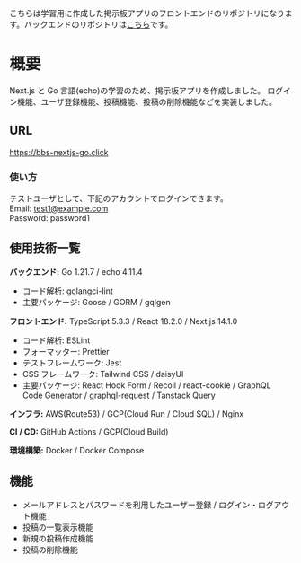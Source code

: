 こちらは学習用に作成した掲示板アプリのフロントエンドのリポジトリになります。バックエンドのリポジトリは[こちら](https://github.com/progsystem926/bbs-nextjs-go-back)です。

# 概要

Next.js と Go 言語(echo)の学習のため、掲示板アプリを作成しました。
ログイン機能、ユーザ登録機能、投稿機能、投稿の削除機能などを実装しました。

## URL

https://bbs-nextjs-go.click

### 使い方

テストユーザとして、下記のアカウントでログインできます。<br>
Email: test1@example.com<br>
Password: password1

## 使用技術一覧

**バックエンド:** Go 1.21.7 / echo 4.11.4

- コード解析: golangci-lint
- 主要パッケージ: Goose / GORM / gqlgen

**フロントエンド:** TypeScript 5.3.3 / React 18.2.0 / Next.js 14.1.0

- コード解析: ESLint
- フォーマッター: Prettier
- テストフレームワーク: Jest
- CSS フレームワーク: Tailwind CSS / daisyUI
- 主要パッケージ: React Hook Form / Recoil / react-cookie / GraphQL Code Generator / graphql-request / Tanstack Query

**インフラ:** AWS(Route53) / GCP(Cloud Run / Cloud SQL) / Nginx

**CI / CD:** GitHub Actions / GCP(Cloud Build)

**環境構築:** Docker / Docker Compose

## 機能

- メールアドレスとパスワードを利用したユーザー登録 / ログイン・ログアウト機能
- 投稿の一覧表示機能
- 新規の投稿作成機能
- 投稿の削除機能

